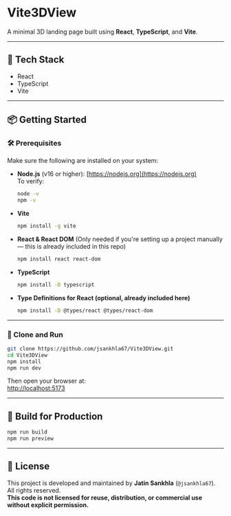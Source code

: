 # Vite3DView

A minimal 3D landing page built using **React**, **TypeScript**, and **Vite**.

---

## 🚀 Tech Stack
- React  
- TypeScript  
- Vite  

---

## 📦 Getting Started

### 🛠 Prerequisites

Make sure the following are installed on your system:

- **Node.js** (v16 or higher): [https://nodejs.org](https://nodejs.org)  
  To verify:
  ```bash
  node -v
  npm -v
  ```

- **Vite**
  ```bash
  npm install -g vite
  ```

- **React & React DOM**
  (Only needed if you're setting up a project manually — this is already included in this repo)
  ```bash
  npm install react react-dom
  ```

- **TypeScript**
  ```bash
  npm install -D typescript
  ```

- **Type Definitions for React (optional, already included here)**
  ```bash
  npm install -D @types/react @types/react-dom
  ```

---

### 🚀 Clone and Run

```bash
git clone https://github.com/jsankhla67/Vite3DView.git
cd Vite3DView
npm install
npm run dev
```

Then open your browser at:  
[http://localhost:5173](http://localhost:5173)

---

## 📁 Build for Production

```bash
npm run build
npm run preview
```

---

## 📄 License

This project is developed and maintained by **Jatin Sankhla** (`@jsankhla67`).  
All rights reserved.  
**This code is not licensed for reuse, distribution, or commercial use without explicit permission.**
